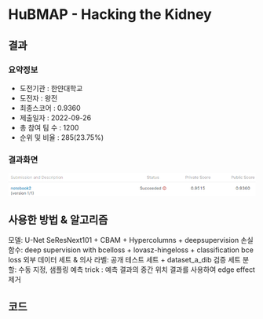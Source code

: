 # HuBMAP - Hacking the Kidney

## 결과

### 요약정보

- 도전기관 : 한얀대학교
- 도전자 : 왕전
- 최종스코어 : 0.9360
- 제출일자 : 2022-09-26
- 총 참여 팀 수 : 1200
- 순위 및 비율 : 285(23.75%)

### 결과화면

![](./img/score.PNG)

## 사용한 방법 & 알고리즘

모델: U-Net SeResNext101 + CBAM + Hypercolumns + deepsupervision
손실 함수: deep supervision with bcelloss + lovasz-hingeloss + classification bce loss
외부 데이터 세트 & 의사 라벨: 공개 테스트 세트 + dataset_a_dib
검증 세트 분할: 수동 지정, 샘플링
예측 trick : 예측 결과의 중간 위치 결과를 사용하여 edge effect 제거


## 코드

[](./notebook.ipynb)







